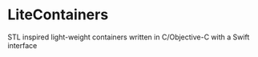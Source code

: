 # LiteContainers
STL inspired light-weight containers written in C/Objective-C with a Swift interface
